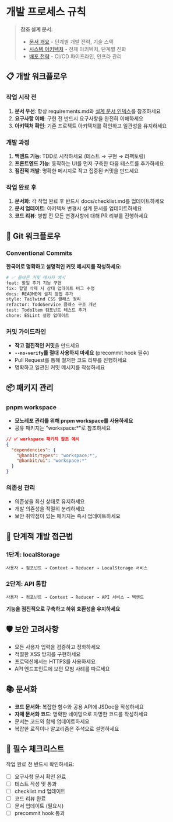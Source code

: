 # 개발 프로세스 규칙

> **참조 설계 문서**: 
> - [문서 개요](../docs/design/01-overview.md) - 단계별 개발 전략, 기술 스택
> - [시스템 아키텍처](../docs/design/02-architecture.md) - 전체 아키텍처, 단계별 진화
> - [배포 전략](../docs/design/09-deployment.md) - CI/CD 파이프라인, 인프라 관리

## 📋 개발 워크플로우

### 작업 시작 전
1. **문서 우선**: 항상 requirements.md와 [설계 문서 인덱스](../docs/design.md)를 참조하세요
2. **요구사항 이해**: 구현 전 반드시 요구사항을 완전히 이해하세요
3. **아키텍처 확인**: 기존 프로젝트 아키텍처를 확인하고 일관성을 유지하세요

### 개발 과정
1. **백엔드 기능**: TDD로 시작하세요 (테스트 → 구현 → 리팩토링)
2. **프론트엔드 기능**: 동작하는 UI를 먼저 구축한 다음 테스트를 추가하세요
3. **점진적 개발**: 명확한 메시지로 작고 집중된 커밋을 만드세요

### 작업 완료 후
1. **문서화**: 각 작업 완료 후 반드시 docs/checklist.md를 업데이트하세요
2. **문서 업데이트**: 아키텍처 변경시 설계 문서를 업데이트하세요
3. **코드 리뷰**: 병합 전 모든 변경사항에 대해 PR 리뷰를 진행하세요

## 🔄 Git 워크플로우

### Conventional Commits
**한국어로 명확하고 설명적인 커밋 메시지를 작성하세요:**

```bash
# ✅ 올바른 커밋 메시지 예시
feat: 할일 추가 기능 구현
fix: 할일 삭제 시 상태 업데이트 버그 수정
docs: README에 설치 방법 추가
style: Tailwind CSS 클래스 정리
refactor: TodoService 클래스 구조 개선
test: TodoItem 컴포넌트 테스트 추가
chore: ESLint 설정 업데이트
```

### 커밋 가이드라인
- **작고 점진적인 커밋**을 만드세요
- **`--no-verify`를 절대 사용하지 마세요** (precommit hook 필수)
- Pull Request를 통해 철저한 코드 리뷰를 진행하세요
- 명확하고 일관된 커밋 메시지를 작성하세요

## 📦 패키지 관리

### pnpm workspace
- **모노레포 관리를 위해 pnpm workspace를 사용하세요**
- 공유 패키지는 "workspace:*"로 참조하세요

```json
// ✅ workspace 패키지 참조 예시
{
  "dependencies": {
    "@hanbit/types": "workspace:*",
    "@hanbit/ui": "workspace:*"
  }
}
```

### 의존성 관리
- 의존성을 최신 상태로 유지하세요
- 개발 의존성을 적절히 분리하세요
- 보안 취약점이 있는 패키지는 즉시 업데이트하세요

## 🎯 단계적 개발 접근법

### 1단계: localStorage
```
사용자 → 컴포넌트 → Context → Reducer → LocalStorage 서비스
```

### 2단계: API 통합
```
사용자 → 컴포넌트 → Context → Reducer → API 서비스 → 백엔드
```

**기능을 점진적으로 구축하고 하위 호환성을 유지하세요**

## 🛡️ 보안 고려사항
- 모든 사용자 입력을 검증하고 정화하세요
- 적절한 XSS 방지를 구현하세요
- 프로덕션에서는 HTTPS를 사용하세요
- API 엔드포인트에 보안 모범 사례를 따르세요

## 📚 문서화
- **코드 문서화**: 복잡한 함수와 공용 API에 JSDoc을 작성하세요
- **자체 문서화 코드**: 명확한 네이밍으로 자명한 코드를 작성하세요
- 문서는 코드와 함께 업데이트하세요
- 복잡한 로직이나 알고리즘은 주석으로 설명하세요

## 🚨 필수 체크리스트
작업 완료 전 반드시 확인하세요:

- [ ] 요구사항 문서 확인 완료
- [ ] 테스트 작성 및 통과
- [ ] checklist.md 업데이트
- [ ] 코드 리뷰 완료
- [ ] 문서 업데이트 (필요시)
- [ ] precommit hook 통과